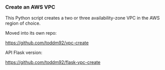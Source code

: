 ### Create an AWS VPC

This Python script creates a two or three availability-zone VPC in the AWS region of choice.

Moved into its own repo:

https://github.com/toddm92/vpc-create

API Flask version:

https://github.com/toddm92/flask-vpc-create
